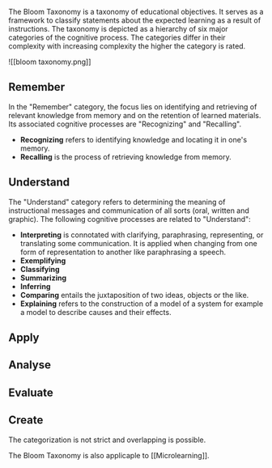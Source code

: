 The Bloom Taxonomy is a taxonomy of educational objectives. It serves as a framework to classify statements about the expected learning as a result of instructions. The taxonomy is depicted as a hierarchy of six major categories of the cognitive process. The categories differ in their complexity with increasing complexity the higher the category is rated.

![[bloom taxonomy.png]]

## Remember
In the "Remember" category, the focus lies on identifying and retrieving of relevant knowledge from memory and on the retention of learned materials. Its associated cognitive processes are "Recognizing" and "Recalling".
- **Recognizing** refers to identifying knowledge and locating it in one's memory.
- **Recalling** is the process of retrieving knowledge from memory.


## Understand
The "Understand" category refers to determining the meaning of instructional messages and communication of all sorts (oral, written and graphic). The following cognitive processes are related to "Understand":
- **Interpreting** is connotated with clarifying, paraphrasing, representing, or translating some communication. It is applied when changing from one form of representation to another like paraphrasing a speech.
- **Exemplifying** 
- **Classifying**
- **Summarizing**
- **Inferring**
- **Comparing** entails the juxtaposition of two ideas, objects or the like. 
- **Explaining** refers to the construction of a model of a system for example a model to describe causes and their effects.
## Apply
## Analyse
## Evaluate
## Create

The categorization is not strict and overlapping is possible.

The Bloom Taxonomy is also applicaple to [[Microlearning]].
